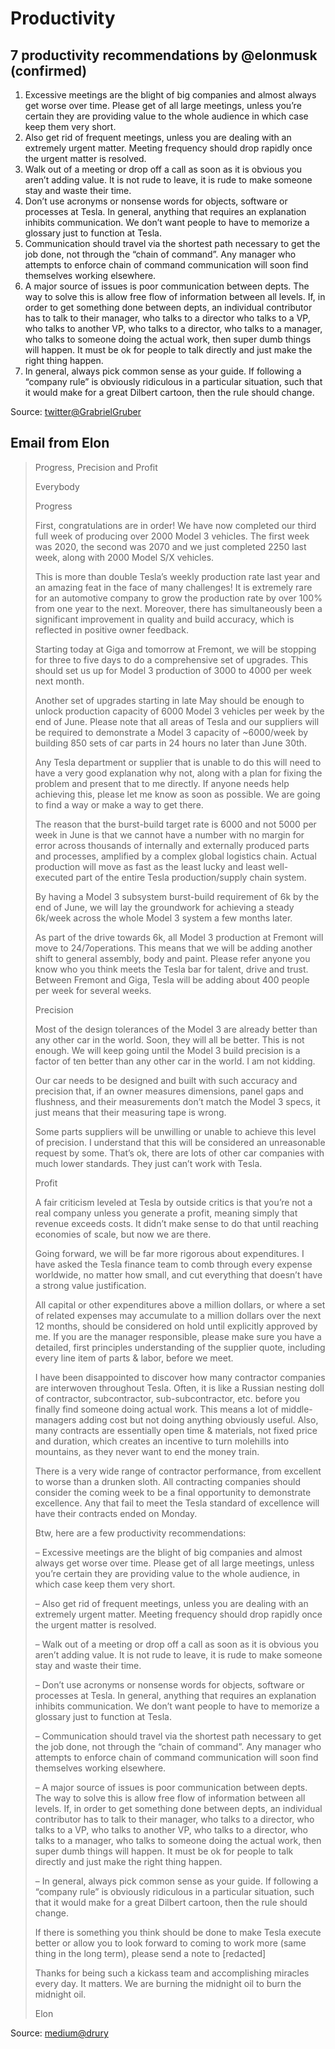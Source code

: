 # Productivity

## 7 productivity recommendations by @elonmusk (confirmed)

1. Excessive meetings are the blight of big companies and almost always get worse over time. Please get of all large meetings, unless you’re certain they are providing value to the whole audience in which case keep them very short.
2. Also get rid of frequent meetings, unless you are dealing with an extremely urgent matter. Meeting frequency should drop rapidly once the urgent matter is resolved.
3. Walk out of a meeting or drop off a call as soon as it is obvious you aren’t adding value. It is not rude to leave, it is rude to make someone stay and waste their time.
4. Don’t use acronyms or nonsense words for objects, software or processes at Tesla. In general, anything that requires an explanation inhibits communication. We don’t want people to have to memorize a glossary just to function at Tesla.
5. Communication should travel via the shortest path necessary to get the job done, not through the “chain of command”. Any manager who attempts to enforce chain of command communication will soon find themselves working elsewhere.
6. A major source of issues is poor communication between depts. The way to solve this is allow free flow of information between all levels. If, in order to get something done between depts, an individual contributor has to talk to their manager, who talks to a director who talks to a VP, who talks to another VP, who talks to a director, who talks to a manager, who talks to someone doing the actual work, then super dumb things will happen. It must be ok for people to talk directly and just make the right thing happen.
7. In general, always pick common sense as your guide. If following a “company rule” is obviously ridiculous in a particular situation, such that it would make for a great Dilbert cartoon, then the rule should change.

Source: [twitter@GrabrielGruber](https://twitter.com/GabrielGruber/status/1390332933467160576)

## Email from Elon

> Progress, Precision and Profit
> 
> Everybody
> 
> Progress
> 
> First, congratulations are in order! We have now completed our third full week of producing over 2000 Model 3 vehicles. The first week was 2020, the second was 2070 and we just completed 2250 last week, along with 2000 Model S/X vehicles.
> 
> This is more than double Tesla’s weekly production rate last year and an amazing feat in the face of many challenges! It is extremely rare for an automotive company to grow the production rate by over 100% from one year to the next. Moreover, there has simultaneously been a significant improvement in quality and build accuracy, which is reflected in positive owner feedback.
> 
> Starting today at Giga and tomorrow at Fremont, we will be stopping for three to five days to do a comprehensive set of upgrades. This should set us up for Model 3 production of 3000 to 4000 per week next month.
> 
> Another set of upgrades starting in late May should be enough to unlock production capacity of 6000 Model 3 vehicles per week by the end of June. Please note that all areas of Tesla and our suppliers will be required to demonstrate a Model 3 capacity of ~6000/week by building 850 sets of car parts in 24 hours no later than June 30th.
> 
> Any Tesla department or supplier that is unable to do this will need to have a very good explanation why not, along with a plan for fixing the problem and present that to me directly. If anyone needs help achieving this, please let me know as soon as possible. We are going to find a way or make a way to get there.
> 
> The reason that the burst-build target rate is 6000 and not 5000 per week in June is that we cannot have a number with no margin for error across thousands of internally and externally produced parts and processes, amplified by a complex global logistics chain. Actual production will move as fast as the least lucky and least well-executed part of the entire Tesla production/supply chain system.
> 
> By having a Model 3 subsystem burst-build requirement of 6k by the end of June, we will lay the groundwork for achieving a steady 6k/week across the whole Model 3 system a few months later.
> 
> As part of the drive towards 6k, all Model 3 production at Fremont will move to 24/7operations. This means that we will be adding another shift to general assembly, body and paint. Please refer anyone you know who you think meets the Tesla bar for talent, drive and trust. Between Fremont and Giga, Tesla will be adding about 400 people per week for several weeks.
> 
> Precision
> 
> Most of the design tolerances of the Model 3 are already better than any other car in the world. Soon, they will all be better. This is not enough. We will keep going until the Model 3 build precision is a factor of ten better than any other car in the world. I am not kidding.
> 
> Our car needs to be designed and built with such accuracy and precision that, if an owner measures dimensions, panel gaps and flushness, and their measurements don’t match the Model 3 specs, it just means that their measuring tape is wrong.
> 
> Some parts suppliers will be unwilling or unable to achieve this level of precision. I understand that this will be considered an unreasonable request by some. That’s ok, there are lots of other car companies with much lower standards. They just can’t work with Tesla.
> 
> Profit
> 
> A fair criticism leveled at Tesla by outside critics is that you’re not a real company unless you generate a profit, meaning simply that revenue exceeds costs. It didn’t make sense to do that until reaching economies of scale, but now we are there.
> 
> Going forward, we will be far more rigorous about expenditures. I have asked the Tesla finance team to comb through every expense worldwide, no matter how small, and cut everything that doesn’t have a strong value justification.
> 
> All capital or other expenditures above a million dollars, or where a set of related expenses may accumulate to a million dollars over the next 12 months, should be considered on hold until explicitly approved by me. If you are the manager responsible, please make sure you have a detailed, first principles understanding of the supplier quote, including every line item of parts & labor, before we meet.
> 
> I have been disappointed to discover how many contractor companies are interwoven throughout Tesla. Often, it is like a Russian nesting doll of contractor, subcontractor, sub-subcontractor, etc. before you finally find someone doing actual work. This means a lot of middle-managers adding cost but not doing anything obviously useful. Also, many contracts are essentially open time & materials, not fixed price and duration, which creates an incentive to turn molehills into mountains, as they never want to end the money train.
> 
> There is a very wide range of contractor performance, from excellent to worse than a drunken sloth. All contracting companies should consider the coming week to be a final opportunity to demonstrate excellence. Any that fail to meet the Tesla standard of excellence will have their contracts ended on Monday.
> 
> Btw, here are a few productivity recommendations:
> 
> – Excessive meetings are the blight of big companies and almost always get worse over time. Please get of all large meetings, unless you’re certain they are providing value to the whole audience, in which case keep them very short.
> 
> – Also get rid of frequent meetings, unless you are dealing with an extremely urgent matter. Meeting frequency should drop rapidly once the urgent matter is resolved.
> 
> – Walk out of a meeting or drop off a call as soon as it is obvious you aren’t adding value. It is not rude to leave, it is rude to make someone stay and waste their time.
> 
> – Don’t use acronyms or nonsense words for objects, software or processes at Tesla. In general, anything that requires an explanation inhibits communication. We don’t want people to have to memorize a glossary just to function at Tesla.
> 
> – Communication should travel via the shortest path necessary to get the job done, not through the “chain of command”. Any manager who attempts to enforce chain of command communication will soon find themselves working elsewhere.
> 
> – A major source of issues is poor communication between depts. The way to solve this is allow free flow of information between all levels. If, in order to get something done between depts, an individual contributor has to talk to their manager, who talks to a director, who talks to a VP, who talks to another VP, who talks to a director, who talks to a manager, who talks to someone doing the actual work, then super dumb things will happen. It must be ok for people to talk directly and just make the right thing happen.
> 
> – In general, always pick common sense as your guide. If following a “company rule” is obviously ridiculous in a particular situation, such that it would make for a great Dilbert cartoon, then the rule should change.
> 
> If there is something you think should be done to make Tesla execute better or allow you to look forward to coming to work more (same thing in the long term), please send a note to [redacted]
> 
> Thanks for being such a kickass team and accomplishing miracles every day. It matters. We are burning the midnight oil to burn the midnight oil.
> 
> Elon

Source: [medium@drury](https://medium.com/drury/the-elon-musk-productivity-email-ad84fc2426cd)
